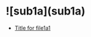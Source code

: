 <!-- generated by markdown-notes-tree -->

# !\[sub1a]\(sub1a)

<!-- optional markdown-notes-tree directory description starts here -->

<!-- optional markdown-notes-tree directory description ends here -->

- [Title for file1a1](file1a1.md)

